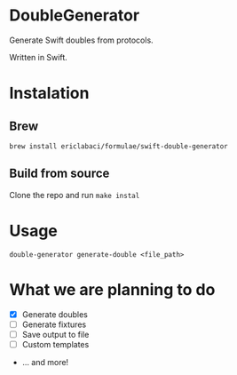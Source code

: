 # DoubleGenerator

Generate Swift doubles from protocols.

Written in Swift.

# Instalation
## Brew
`brew install ericlabaci/formulae/swift-double-generator`

## Build from source
Clone the repo and run
`make instal`

# Usage
`double-generator generate-double <file_path>`

# What we are planning to do
- [x] Generate doubles
- [ ] Generate fixtures
- [ ] Save output to file
- [ ] Custom templates
- ... and more!
